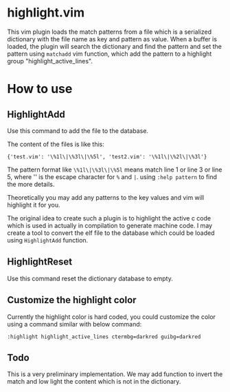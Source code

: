 # highlight.vim

This vim plugin loads the match patterns from a file which is a serialized
dictionary with the file name as key and pattern as value. When a buffer is
loaded, the plugin will search the dictionary and find the pattern and set the
pattern using `matchadd` vim function, which add the pattern to a highlight
group "highlight_active_lines".

# How to use

## HighlightAdd <filename>

Use this command to add the file to the database.

The content of the files is like this:

```
{'test.vim': '\%1l\|\%3l\|\%5l', 'test2.vim': '\%1l\|\%2l\|\%3l'}
```

The pattern format like `\%1l\|\%3l\|\%5l`  means match line 1 or line 3 or line
5, where '\' is the escape character for `%` and `|`.  using `:help pattern` to
find the more details.

Theoretically you may add any patterns to the key values and vim will
highlight it for you.

The original idea to create such a plugin is to highlight the active c code
which is used in actually in compilation to generate machine code. I may create
a tool to convert the elf file to the database which could be loaded using
`HighlightAdd` function.

## HighlightReset

Use this command reset the dictionary database to empty.

## Customize the highlight color

Currently the highlight color is hard coded, you could customize the color using
a command similar with below command:

```
:highlight highlight_active_lines ctermbg=darkred guibg=darkred
```

## Todo

This is a very preliminary implementation. We may add function to invert the
match and low light the content which is not in the dictionary.
